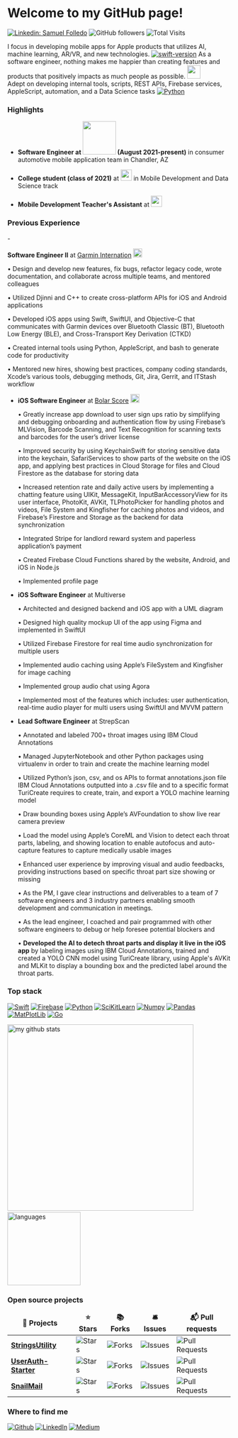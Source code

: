 <h1>Welcome to my GitHub page! </h1>

[![Linkedin: Samuel Folledo](https://img.shields.io/badge/-SamuelFolledo-blue?style=flat-square&logo=Linkedin&logoColor=white&link=https://linkedin.com/in/samuelfolledo/)](https://linkedin.com/in/samuelfolledo)
![GitHub followers](https://img.shields.io/github/followers/SamuelFolledo?label=Follow&style=social)
![Total Visits](https://visitor-badge.glitch.me/badge?page_id=page.id)

I focus in developing mobile apps for Apple products that utilizes AI, machine learning, AR/VR, and new technologies. [![swift-version](https://img.shields.io/badge/swift-red.svg)](https://github.com/apple/swift) As a software engineer, nothing makes me happier than creating features and products that positively impacts as much people as possible. <img src="https://emojis.slackmojis.com/emojis/images/1531849430/4246/blob-sunglasses.gif?1531849430" width="30"/> </br> 
Adept on developing internal tools, scripts, REST APIs, Firebase services, AppleScript, automation, and a Data Science tasks [![Python](https://img.shields.io/badge/python-blue.svg)](https://www.python.org/downloads/release/python-360/)


<h3>Highlights</h3>

- <p><b>Software Engineer at <a href="https://www.garmin.com/en-US/"><img src="https://www.clker.com/cliparts/9/8/9/0/15137766361861255637garmin-logo-white.med.png" width="75" /></a> (August 2021-present)</b> in consumer automotive mobile application team in Chandler, AZ

- <p><b>College student (class of 2021)</b> at <a href="https://www.makeschool.com/"><img src="https://encrypted-tbn0.gstatic.com/images?q=tbn:ANd9GcRQWsSSQpHTs0svsguk1p3gyicXBkQce10rjoBipYx7Ag&s" width="25" /></a> in Mobile Development and Data Science track

- <p><b>Mobile Development Teacher's Assistant</b> at <img src="https://encrypted-tbn0.gstatic.com/images?q=tbn:ANd9GcRQWsSSQpHTs0svsguk1p3gyicXBkQce10rjoBipYx7Ag&s" width="25"/></p>



<h3>Previous Experience</h3>
- <p><b>Software Engineer II</b> at <a href="https://www.garmin.com/en-US/">Garmin Internation</a> <a href="http://garmin.com/"><img src="https://creative.garmin.com/styleguide/img/resources__garmin-logo-with-delta.svg" width="20"/></a></p>
    <p>•  Design and develop new features, fix bugs, refactor legacy code, wrote documentation, and collaborate across multiple teams, and mentored colleagues</p>
    <p>•  Utilized Djinni and C++ to create cross-platform APIs for iOS and Android applications</p>
    <p>•  Developed iOS apps using Swift, SwiftUI, and Objective-C that communicates with Garmin devices over Bluetooth Classic (BT), Bluetooth Low Energy (BLE), and Cross-Transport Key Derivation (CTKD)</p>
    <p>•  Created internal tools using Python, AppleScript, and bash to generate code for productivity</p>
    <p>•  Mentored new hires, showing best practices, company coding standards, Xcode’s various tools, debugging methods, Git, Jira, Gerrit, and ITStash workflow</p>

- <p><b>iOS Software Engineer</b> at <a href="https://apps.apple.com/us/app/bolar-score/id1500156541">Bolar Score</a> <a href="https://www.bolarscore.com/"><img src="https://static1.squarespace.com/static/5e0f9fa9c43b86108a5a66eb/t/5e0fcf2461066d7f81e8d2dc/1596151438353/" width="20" /></a> </p>
    <p>•  Greatly increase app download to user sign ups ratio by simplifying and debugging onboarding and authentication flow by using Firebase’s MLVision, Barcode Scanning, and Text Recognition for scanning texts and barcodes for the user’s driver license</p>
    <p>•  Improved security by using KeychainSwift for storing sensitive data into the keychain, SafariServices to show parts of the website on the iOS app, and applying best practices in Cloud Storage for files and Cloud Firestore as the database for storing data</p>
    <p>•  Increased retention rate and daily active users by implementing a chatting feature using UIKit, MessageKit, InputBarAccessoryView for its user interface, PhotoKit, AVKit, TLPhotoPicker for handling photos and videos, File System and Kingfisher for caching photos and videos, and Firebase’s Firestore and Storage as the backend for data synchronization</p>
    <p>•  Integrated Stripe for landlord reward system and paperless application’s payment</p>
    <p>•  Created Firebase Cloud Functions shared by the website, Android, and iOS in Node.js</p>
    <p>•  Implemented profile page</p>

- <p><b>iOS Software Engineer</b> at Multiverse</p>
    <p>•  Architected and designed backend and iOS app with a UML diagram</p>
    <p>•  Designed high quality mockup UI of the app using Figma and implemented in SwiftUI</p>
    <p>•  Utilized Firebase Firestore for real time audio synchronization for multiple users</p>
    <p>•  Implemented audio caching using Apple’s FileSystem and Kingfisher for image caching</p>
    <p>•  Implemented group audio chat using Agora</p>
    <p>•  Implemented most of the features which includes: user authentication, real-time audio player for multi users using SwiftUI and MVVM pattern</p>

- <p><b>Lead Software Engineer</b> at StrepScan</p>
    <p>•  Annotated and labeled 700+ throat images using IBM Cloud Annotations</p>
    <p>•  Managed JupyterNotebook and other Python packages using virtualenv in order to train and create the machine learning model</p>
    <p>•  Utilized Python’s json, csv, and os APIs to format annotations.json file IBM Cloud Annotations outputted into a .csv file and to a specific format TuriCreate requires to create, train, and export a YOLO machine learning model</p>
    <p>•  Draw bounding boxes using Apple’s AVFoundation to show live rear camera preview</p>
    <p>•  Load the model using Apple’s CoreML and Vision to detect each throat parts, labeling, and showing location to enable autofocus and auto-capture features to capture medically usable images</p>
    <p>•  Enhanced user experience by improving visual and audio feedbacks, providing instructions based on specific throat part size showing or missing</p>
    <p>•  As the PM, I gave clear instructions and deliverables to a team of 7 software engineers and 3 industry partners enabling smooth development and communication in meetings.</p>
    <p>•  As the lead engineer, I coached and pair programmed with other software engineers to debug or help foresee potential blockers and</p>
    <p>•  <b>Developed the AI to detech throat parts and display it live in the iOS app</b> by labeling images using IBM Cloud Annotations, trained and created a YOLO CNN model using TuriCreate library, using Apple's AVKit and MLKit to display a bounding box and the predicted label around the throat parts.</p>

<h3>Top stack</h3>
<p>

[![Swift](https://img.shields.io/badge/swift-red.svg)](https://github.com/apple/swift)
[![Firebase](https://img.shields.io/badge/firebase-orange)](https://firebase.google.com/i)
[![Python](https://img.shields.io/badge/python-blue.svg)](https://www.python.org/downloads/release/python-360/)
[![SciKitLearn](https://img.shields.io/badge/scikitlearn-darkgreen)](https://scikit-learn.org/stable/)
[![Numpy](https://img.shields.io/badge/numpy-red)](https://numpy.org/)
[![Pandas](https://img.shields.io/badge/pandas-brightgreen)](https://pandas.pydata.org/)
[![MatPlotLib](https://img.shields.io/badge/matplotlib-magenta)](https://matplotlib.org/)
[![Go](https://img.shields.io/badge/go-lightblue)](https://golang.org/)
</p>

<img src="https://github-readme-stats.vercel.app/api?username=SamuelFolledo&show_icons=true&title_color=ffffff&text_color=c9cacc&icon_color=2bbc8a&bg_color=1d1f21" alt="my github stats" width="420"/>&nbsp;<img src="https://github-readme-stats.vercel.app/api/top-langs/?username=SamuelFolledo&layout=compact&title_color=ffffff&text_color=c9cacc&icon_color=2bbc8a&bg_color=1d1f21" alt="languages" height="165">

<!--- Previous GitHub Stats
<a href="https://github.com/SamuelFolledo/SamuelFolledo">
  <img align="center" src="https://github-readme-stats.vercel.app/api?username=SamuelFolledo&show_icons=true&line_height=27&count_private=true&title_color=ffffff&text_color=c9cacc&icon_color=2bbc8a&bg_color=1d1f21" alt="Samuel Folledo's Stats" />
</a>
--->

<!--- Previous GitHub Stats
<a href="https://github.com/SamuelFolledo/SamuelFolledo">
  <img align="center" src="https://github-readme-stats.vercel.app/api/top-langs/?username=SamuelFolledo&hide=java,html&title_color=ffffff&text_color=c9cacc&icon_color=2bbc8a&bg_color=1d1f21" />
</a>
--->

<h3>Open source projects</h3>
<table>
  <thead align="center">
    <tr border: none;>
      <td><b>🎁 Projects</b></td>
      <td><b>⭐ Stars</b></td>
      <td><b>📚 Forks</b></td>
      <td><b>🛎 Issues</b></td>
      <td><b>📬 Pull requests</b></td>
    </tr>
  </thead>
  <tbody>
    <tr>
        <td><a href="https://github.com/SamuelFolledo/StringsUtility"><b>StringsUtility</b></a></td>
      <td><img alt="Stars" src="https://img.shields.io/github/stars/SamuelFolledo/StringsUtility?style=flat-square&labelColor=343b41"/></td>
      <td><img alt="Forks" src="https://img.shields.io/github/forks/SamuelFolledo/StringsUtility?style=flat-square&labelColor=343b41"/></td>
      <td><img alt="Issues" src="https://img.shields.io/github/issues/SamuelFolledo/StringsUtility?style=flat-square&labelColor=343b41"/></td>
      <td><img alt="Pull Requests" src="https://img.shields.io/github/issues-pr/SamuelFolledo/StringsUtility?style=flat-square&labelColor=343b41"/></td>
    </tr>
    <tr>
        <td><a href="https://github.com/SamuelFolledo/UserAuth-Starter"><b>UserAuth-Starter</b></a></td>
      <td><img alt="Stars" src="https://img.shields.io/github/stars/SamuelFolledo/UserAuth-Starter?style=flat-square&labelColor=343b41"/></td>
      <td><img alt="Forks" src="https://img.shields.io/github/forks/SamuelFolledo/UserAuth-Starter?style=flat-square&labelColor=343b41"/></td>
      <td><img alt="Issues" src="https://img.shields.io/github/issues/SamuelFolledo/UserAuth-Starter?style=flat-square&labelColor=343b41"/></td>
      <td><img alt="Pull Requests" src="https://img.shields.io/github/issues-pr/SamuelFolledo/UserAuth-Starter?style=flat-square&labelColor=343b41"/></td>
    </tr>
    <tr>
        <td><a href="https://github.com/SamuelFolledo/SnailMail"><b>SnailMail</b></a></td>
      <td><img alt="Stars" src="https://img.shields.io/github/stars/SamuelFolledo/SnailMail?style=flat-square&labelColor=343b41"/></td>
      <td><img alt="Forks" src="https://img.shields.io/github/forks/SamuelFolledo/SnailMail?style=flat-square&labelColor=343b41"/></td>
      <td><img alt="Issues" src="https://img.shields.io/github/issues/SamuelFolledo/SnailMail?style=flat-square&labelColor=343b41"/></td>
      <td><img alt="Pull Requests" src="https://img.shields.io/github/issues-pr/SamuelFolledo/SnailMail?style=flat-square&labelColor=343b41"/></td>
    </tr>
  </tbody>
</table>

<h3>Where to find me</h3>
<p><a href="https://github.com/SamuelFolledo" target="_blank"><img alt="Github" src="https://img.shields.io/badge/GitHub-%2312100E.svg?&style=for-the-badge&logo=Github&logoColor=white" /></a> 
<a href="https://linkedin.com/in/samuelfolledo" target="_blank"><img alt="LinkedIn" src="https://img.shields.io/badge/linkedin-%230077B5.svg?&style=for-the-badge&logo=linkedin&logoColor=white" /></a> 
<a href="https://medium.com/@samuelfolledo" target="_blank"><img alt="Medium" src="https://img.shields.io/badge/medium-%2312100E.svg?&style=for-the-badge&logo=medium&logoColor=white" /></a>
</p>
